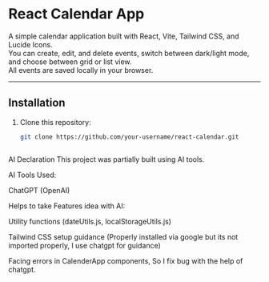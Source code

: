 # React Calendar App

A simple calendar application built with React, Vite, Tailwind CSS, and Lucide Icons.  
You can create, edit, and delete events, switch between dark/light mode, and choose between grid or list view.  
All events are saved locally in your browser.

---

## Installation

1. Clone this repository:
   ```bash
   git clone https://github.com/your-username/react-calendar.git



AI Declaration
This project was partially built using AI tools.

AI Tools Used:

ChatGPT (OpenAI)

Helps to take Features idea with AI:

Utility functions (dateUtils.js, localStorageUtils.js)

Tailwind CSS setup guidance (Properly installed via google but its not imported properly, I use chatgpt for guidance)

Facing errors in CalenderApp components, So I fix bug with the help of chatgpt.

